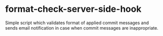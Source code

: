 # format-check-server-side-hook
Simple script which validates format of applied commit messages and sends email notification in case when commit messages are inappropriate. 
